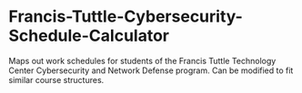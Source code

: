 # Francis-Tuttle-Cybersecurity-Schedule-Calculator
Maps out work schedules for students of the Francis Tuttle Technology Center Cybersecurity and Network Defense program. Can be modified to fit similar course structures.
